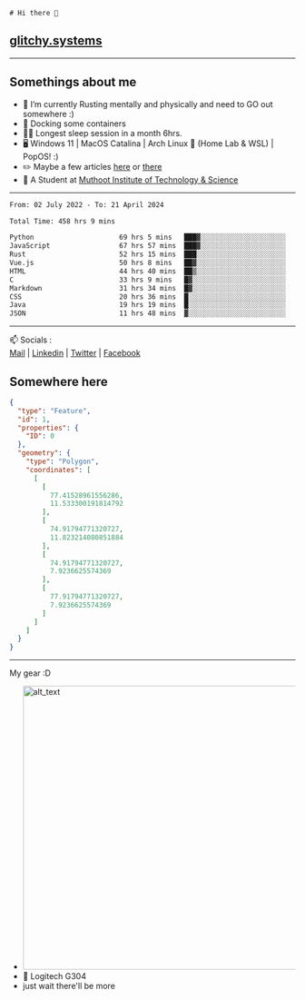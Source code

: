 ```
# Hi there 👋
```
## [glitchy.systems](https://glitchy.systems)
---

## Somethings about me



- 🌱 I’m currently Rusting mentally and physically and need to GO out somewhere :)
- 🐋 Docking some containers
- 😶‍🌫️ Longest sleep session in a month 6hrs.
- 🖥️ Windows 11 | MacOS Catalina | Arch Linux 🦩 (Home Lab & WSL) | PopOS! :)
- ✏️ Maybe a few articles [here](https://medium.com/@advaithnarayanan8) or [there](https://medium.com/@advaithnarayanan8)
- 📑 A Student at [Muthoot Institute of Technology & Science](https://mgmits.ac.in/)



---

<!--START_SECTION:waka-->

```txt
From: 02 July 2022 - To: 21 April 2024

Total Time: 458 hrs 9 mins

Python                     69 hrs 5 mins   ███▓░░░░░░░░░░░░░░░░░░░░░   15.08 %
JavaScript                 67 hrs 57 mins  ███▓░░░░░░░░░░░░░░░░░░░░░   14.83 %
Rust                       52 hrs 15 mins  ███░░░░░░░░░░░░░░░░░░░░░░   11.41 %
Vue.js                     50 hrs 8 mins   ██▓░░░░░░░░░░░░░░░░░░░░░░   10.94 %
HTML                       44 hrs 40 mins  ██▒░░░░░░░░░░░░░░░░░░░░░░   09.75 %
C                          33 hrs 9 mins   █▓░░░░░░░░░░░░░░░░░░░░░░░   07.24 %
Markdown                   31 hrs 34 mins  █▓░░░░░░░░░░░░░░░░░░░░░░░   06.89 %
CSS                        20 hrs 36 mins  █░░░░░░░░░░░░░░░░░░░░░░░░   04.50 %
Java                       19 hrs 19 mins  █░░░░░░░░░░░░░░░░░░░░░░░░   04.22 %
JSON                       11 hrs 48 mins  ▓░░░░░░░░░░░░░░░░░░░░░░░░   02.58 %
```

<!--END_SECTION:waka-->

---

📫 Socials :<br>
[Mail](mailto:advaithnarayanan8@gmail.com) | [Linkedin](https://www.linkedin.com/in/advaith-narayanan-a72152214/) | [Twitter](https://twitter.com/advaithnarayan) | [Facebook](https://screenmessage.com/qinq)

## Somewhere here

```geojson
{
  "type": "Feature",
  "id": 1,
  "properties": {
    "ID": 0
  },
  "geometry": {
    "type": "Polygon",
    "coordinates": [
      [
        [
          77.41528961556286,
          11.533300191814792
        ],
        [
          74.91794771320727,
          11.823214080851884
        ],
        [
          74.91794771320727,
          7.9236625574369
        ],
        [
          77.91794771320727,
          7.9236625574369
        ]
      ]
    ]
  }
}
```


--- 
My gear :D

- [<img alt="alt_text" width="500px" src="https://valid.x86.fr/cache/banner/xv24bv-6.png" />](https://valid.x86.fr/xv24bv)
- 🐁 Logitech G304
- just wait there'll be more

